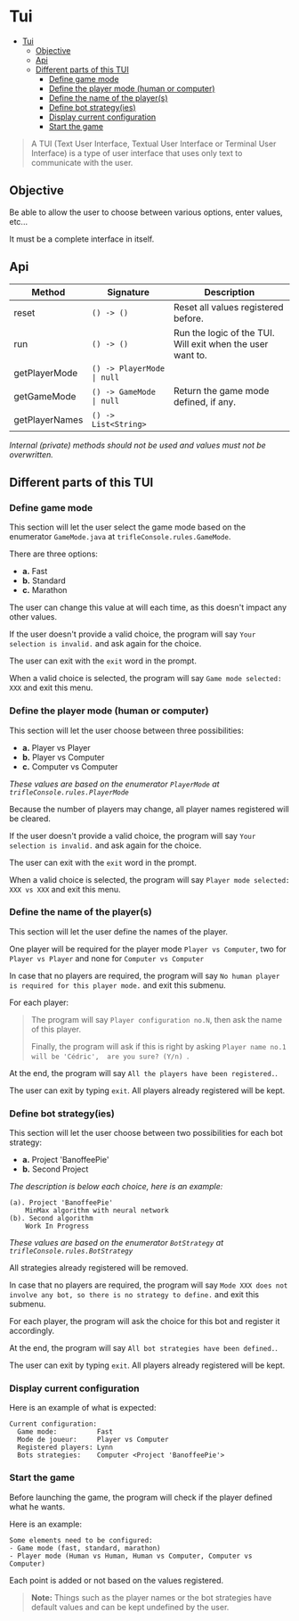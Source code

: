 # Tui

<!-- TOC -->
* [Tui](#tui)
  * [Objective](#objective)
  * [Api](#api)
  * [Different parts of this TUI](#different-parts-of-this-tui)
    * [Define game mode](#define-game-mode)
    * [Define the player mode (human or computer)](#define-the-player-mode-human-or-computer)
    * [Define the name of the player(s)](#define-the-name-of-the-players)
    * [Define bot strategy(ies)](#define-bot-strategyies)
    * [Display current configuration](#display-current-configuration)
    * [Start the game](#start-the-game)
<!-- TOC -->

> A TUI (Text User Interface, Textual User Interface or Terminal User Interface) is a type of user interface that uses only text to communicate with the user.


## Objective

Be able to allow the user to choose between various options, enter values, etc...

It must be a complete interface in itself.

## Api

| Method         | Signature                   | Description                                                |
|----------------|-----------------------------|------------------------------------------------------------|
| reset          | `() -> ()`                  | Reset all values registered before.                        |
| run            | `() -> ()`                  | Run the logic of the TUI. Will exit when the user want to. |
| getPlayerMode  | `() -> PlayerMode \| null ` |                                                            |
| getGameMode    | `() -> GameMode  \| null`   | Return the game mode defined, if any.                      |
| getPlayerNames | `() -> List<String>`        |                                                            |

_Internal (private) methods should not be used and values must not be overwritten._

## Different parts of this TUI

### Define game mode

This section will let the user select the game mode based on the enumerator `GameMode.java` at `trifleConsole.rules.GameMode`.

There are three options:
- **a.** Fast
- **b.** Standard
- **c.** Marathon

The user can change this value at will each time, as this doesn't impact any other values.

If the user doesn't provide a valid choice,
the program will say `Your selection is invalid.` and ask again for the choice.

The user can exit with the `exit` word in the prompt.

When a valid choice is selected, the program will say `Game mode selected: XXX` and exit this menu.


### Define the player mode (human or computer)

This section will let the user choose between three possibilities:
- **a.** Player vs Player
- **b.** Player vs Computer
- **c.** Computer vs Computer

_These values are based on the enumerator `PlayerMode` at `trifleConsole.rules.PlayerMode`_

Because the number of players may change, all player names registered will be cleared.

If the user doesn't provide a valid choice,
the program will say `Your selection is invalid.` and ask again for the choice.

The user can exit with the `exit` word in the prompt.

When a valid choice is selected, the program will say `Player mode selected: XXX vs XXX` and exit this menu.

### Define the name of the player(s)

This section will let the user define the names of the player.

One player will be required for the player mode `Player vs Computer`,
two for `Player vs Player` and none for `Computer vs Computer`

In case that no players are required,
the program will say `No human player is required for this player mode.` and exit this submenu.

For each player:

> The program will say `Player configuration no.N`, then ask the name of this player.
> 
> Finally, the program will ask if this is right by asking `Player name no.1 will be 'Cédric',  are you sure? (Y/n) `.

At the end, the program will say `All the players have been registered.`.

The user can exit by typing `exit`. All players already registered will be kept.

### Define bot strategy(ies)

This section will let the user choose between two possibilities for each bot strategy:
- **a.** Project 'BanoffeePie'
- **b.** Second Project

_The description is below each choice, here is an example:_
```
(a). Project 'BanoffeePie'
    MinMax algorithm with neural network
(b). Second algorithm
    Work In Progress
```

_These values are based on the enumerator `BotStrategy` at `trifleConsole.rules.BotStrategy`_

All strategies already registered will be removed.

In case that no players are required,
the program will say `Mode XXX does not involve any bot, so there is no strategy to define.` and exit this submenu.

For each player, the program will ask the choice for this bot and register it accordingly.

At the end, the program will say `All bot strategies have been defined.`.

The user can exit by typing `exit`. All players already registered will be kept.

### Display current configuration

Here is an example of what is expected:
```
Current configuration:
  Game mode:          Fast
  Mode de joueur:     Player vs Computer
  Registered players: Lynn
  Bots strategies:    Computer <Project 'BanoffeePie'>
```

### Start the game

Before launching the game, the program will check if the player defined what he wants.

Here is an example:
```
Some elements need to be configured:
- Game mode (fast, standard, marathon)
- Player mode (Human vs Human, Human vs Computer, Computer vs Computer)
```

Each point is added or not based on the values registered.

> **Note:** Things such as the player names or the bot strategies have default values and can be kept undefined by the user.
